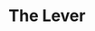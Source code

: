 ---
facebook: https://facebook.com/TheLeverNews
instagram: https://instagram.com/levernews
linkedin: https://linkedin.com/company/levernews
logohandle: levernews
sort: levernews
title: The Lever
twitter: https://x.com/levernews
website: https://www.levernews.com/
youtube: https://youtube.com/c/levernews
---